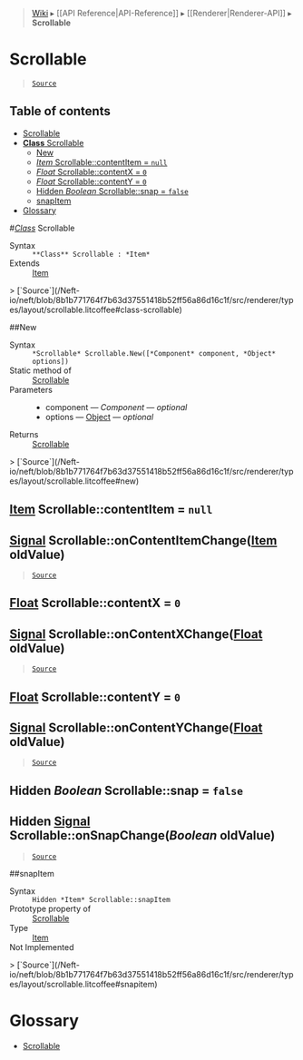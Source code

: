 > [Wiki](Home) ▸ [[API Reference|API-Reference]] ▸ [[Renderer|Renderer-API]] ▸ **Scrollable**

# Scrollable

> [`Source`](/Neft-io/neft/blob/8b1b771764f7b63d37551418b52ff56a86d16c1f/src/renderer/types/layout/scrollable.litcoffee#scrollable)

## Table of contents
* [Scrollable](#scrollable)
* [**Class** Scrollable](#class-scrollable)
  * [New](#new)
  * [*Item* Scrollable::contentItem = `null`](#item-scrollablecontentitem--null)
  * [*Float* Scrollable::contentX = `0`](#float-scrollablecontentx--0)
  * [*Float* Scrollable::contentY = `0`](#float-scrollablecontenty--0)
  * [Hidden *Boolean* Scrollable::snap = `false`](#hidden-boolean-scrollablesnap--false)
  * [snapItem](#snapitem)
* [Glossary](#glossary)

#*[Class](/Neft-io/neft/wiki/Renderer-Class-API#class-class)* Scrollable
<dl><dt>Syntax</dt><dd><code>&#x2A;&#x2A;Class&#x2A;&#x2A; Scrollable : &#x2A;Item&#x2A;</code></dd><dt>Extends</dt><dd><a href="/Neft-io/neft/wiki/Renderer-Item-API#class-item">Item</a></dd></dl>
> [`Source`](/Neft-io/neft/blob/8b1b771764f7b63d37551418b52ff56a86d16c1f/src/renderer/types/layout/scrollable.litcoffee#class-scrollable)

##New
<dl><dt>Syntax</dt><dd><code>&#x2A;Scrollable&#x2A; Scrollable.New([&#x2A;Component&#x2A; component, &#x2A;Object&#x2A; options])</code></dd><dt>Static method of</dt><dd><a href="/Neft-io/neft/wiki/Renderer-Scrollable-API#class-scrollable">Scrollable</a></dd><dt>Parameters</dt><dd><ul><li>component — <i>Component</i> — <i>optional</i></li><li>options — <a href="/Neft-io/neft/wiki/Utils-API#isobject">Object</a> — <i>optional</i></li></ul></dd><dt>Returns</dt><dd><a href="/Neft-io/neft/wiki/Renderer-Scrollable-API#class-scrollable">Scrollable</a></dd></dl>
> [`Source`](/Neft-io/neft/blob/8b1b771764f7b63d37551418b52ff56a86d16c1f/src/renderer/types/layout/scrollable.litcoffee#new)

## [Item](/Neft-io/neft/wiki/Renderer-Item-API#class-item) Scrollable::contentItem = `null`

## [Signal](/Neft-io/neft/wiki/Signal-API#class-signal) Scrollable::onContentItemChange([Item](/Neft-io/neft/wiki/Renderer-Item-API#class-item) oldValue)

> [`Source`](/Neft-io/neft/blob/8b1b771764f7b63d37551418b52ff56a86d16c1f/src/renderer/types/layout/scrollable.litcoffee#item-scrollablecontentitem--null-signal-scrollableoncontentitemchangeitem-oldvalue)

## [Float](/Neft-io/neft/wiki/Utils-API#isfloat) Scrollable::contentX = `0`

## [Signal](/Neft-io/neft/wiki/Signal-API#class-signal) Scrollable::onContentXChange([Float](/Neft-io/neft/wiki/Utils-API#isfloat) oldValue)

> [`Source`](/Neft-io/neft/blob/8b1b771764f7b63d37551418b52ff56a86d16c1f/src/renderer/types/layout/scrollable.litcoffee#float-scrollablecontentx--0-signal-scrollableoncontentxchangefloat-oldvalue)

## [Float](/Neft-io/neft/wiki/Utils-API#isfloat) Scrollable::contentY = `0`

## [Signal](/Neft-io/neft/wiki/Signal-API#class-signal) Scrollable::onContentYChange([Float](/Neft-io/neft/wiki/Utils-API#isfloat) oldValue)

> [`Source`](/Neft-io/neft/blob/8b1b771764f7b63d37551418b52ff56a86d16c1f/src/renderer/types/layout/scrollable.litcoffee#float-scrollablecontenty--0-signal-scrollableoncontentychangefloat-oldvalue)

## Hidden *Boolean* Scrollable::snap = `false`

## Hidden [Signal](/Neft-io/neft/wiki/Signal-API#class-signal) Scrollable::onSnapChange(*Boolean* oldValue)

> [`Source`](/Neft-io/neft/blob/8b1b771764f7b63d37551418b52ff56a86d16c1f/src/renderer/types/layout/scrollable.litcoffee#hidden-boolean-scrollablesnap--false-hidden-signal-scrollableonsnapchangeboolean-oldvalue)

##snapItem
<dl><dt>Syntax</dt><dd><code>Hidden &#x2A;Item&#x2A; Scrollable::snapItem</code></dd><dt>Prototype property of</dt><dd><a href="/Neft-io/neft/wiki/Renderer-Scrollable-API#class-scrollable">Scrollable</a></dd><dt>Type</dt><dd><a href="/Neft-io/neft/wiki/Renderer-Item-API#class-item">Item</a></dd><dt>Not Implemented</dt></dl>
> [`Source`](/Neft-io/neft/blob/8b1b771764f7b63d37551418b52ff56a86d16c1f/src/renderer/types/layout/scrollable.litcoffee#snapitem)

# Glossary

- [Scrollable](#class-scrollable)

